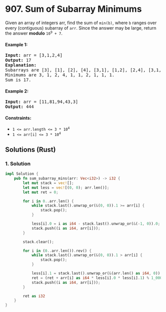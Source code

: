 # 907. Sum of Subarray Minimums
Given an array of integers arr, find the sum of `min(b)`, where `b` ranges over every (contiguous) subarray of `arr`. Since the answer may be large, return the answer **modulo** <code>10<sup>9</sup> + 7</code>.

#### Example 1:
<pre>
<strong>Input:</strong> arr = [3,1,2,4]
<strong>Output:</strong> 17
<strong>Explanation:</strong>
Subarrays are [3], [1], [2], [4], [3,1], [1,2], [2,4], [3,1,2], [1,2,4], [3,1,2,4].
Minimums are 3, 1, 2, 4, 1, 1, 2, 1, 1, 1.
Sum is 17.
</pre>

#### Example 2:
<pre>
<strong>Input:</strong> arr = [11,81,94,43,3]
<strong>Output:</strong> 444
</pre>

#### Constraints:
* <code>1 <= arr.length <= 3 * 10<sup>4</sup></code>
* <code>1 <= arr[i] <= 3 * 10<sup>4</sup></code>

## Solutions (Rust)

### 1. Solution
```Rust
impl Solution {
    pub fn sum_subarray_mins(arr: Vec<i32>) -> i32 {
        let mut stack = vec![];
        let mut less = vec![(0, 0); arr.len()];
        let mut ret = 0;

        for i in 0..arr.len() {
            while stack.last().unwrap_or(&(0, 0)).1 >= arr[i] {
                stack.pop();
            }

            less[i].0 = i as i64 - stack.last().unwrap_or(&(-1, 0)).0;
            stack.push((i as i64, arr[i]));
        }

        stack.clear();

        for i in (0..arr.len()).rev() {
            while stack.last().unwrap_or(&(0, 0)).1 > arr[i] {
                stack.pop();
            }

            less[i].1 = stack.last().unwrap_or(&(arr.len() as i64, 0)).0 - i as i64;
            ret = (ret + arr[i] as i64 * less[i].0 * less[i].1) % 1_000_000_007;
            stack.push((i as i64, arr[i]));
        }

        ret as i32
    }
}
```
